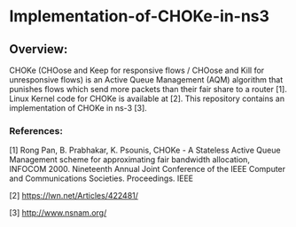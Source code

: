 # Implementation-of-CHOKe-in-ns3

## Overview:

CHOKe (CHOose and Keep for responsive flows / CHOose and Kill for unresponsive flows) is an Active Queue Management (AQM) algorithm that punishes flows which send more packets than their fair share to a router [1]. Linux Kernel code for CHOKe is available at [2]. This repository contains an implementation of CHOKe in ns-3 [3].

### References:

[1] Rong Pan, B. Prabhakar, K. Psounis, CHOKe - A Stateless Active Queue Management scheme for approximating fair bandwidth allocation, INFOCOM 2000. Nineteenth Annual Joint Conference of the IEEE Computer and Communications Societies. Proceedings. IEEE

[2] https://lwn.net/Articles/422481/

[3] http://www.nsnam.org/
